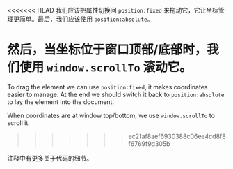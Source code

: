 <<<<<<< HEAD
我们应该把属性切换回 `position:fixed` 来拖动它，它让坐标管理更简单。最后，我们应该使用 `position:absolute`。

然后，当坐标位于窗口顶部/底部时，我们使用 `window.scrollTo` 滚动它。
=======
To drag the element we can use `position:fixed`, it makes coordinates easier to manage. At the end we should switch it back to `position:absolute` to lay the element into the document.

When coordinates are at window top/bottom, we use `window.scrollTo` to scroll it.
>>>>>>> ec21af8aef6930388c06ee4cd8f8f6769f9d305b

注释中有更多关于代码的细节。
